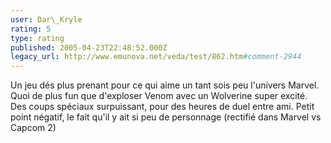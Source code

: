 ```yaml
---
user: Dar\_Kryle
rating: 5
type: rating
published: 2005-04-23T22:48:52.000Z
legacy_url: http://www.emunova.net/veda/test/862.htm#comment-2944
---
```

Un jeu dés plus prenant pour ce qui aime un tant sois peu l'univers Marvel. Quoi de plus fun que d'exploser Venom avec un Wolverine super excité. Des coups spéciaux surpuissant, pour des heures de duel entre ami. Petit point négatif, le fait qu'il y ait si peu de personnage (rectifié dans Marvel vs Capcom 2)